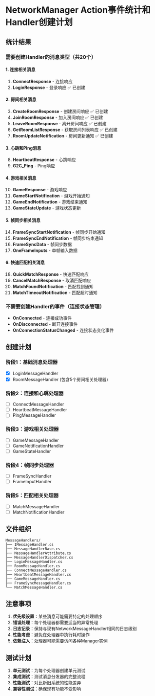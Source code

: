 # NetworkManager Action事件统计和Handler创建计划

## 统计结果

### 需要创建Handler的消息类型（共20个）

#### 1. 连接相关消息
1. **ConnectResponse** - 连接响应
2. **LoginResponse** - 登录响应 ✅ 已创建

#### 2. 房间相关消息
3. **CreateRoomResponse** - 创建房间响应 ✅ 已创建
4. **JoinRoomResponse** - 加入房间响应 ✅ 已创建
5. **LeaveRoomResponse** - 离开房间响应 ✅ 已创建
6. **GetRoomListResponse** - 获取房间列表响应 ✅ 已创建
7. **RoomUpdateNotification** - 房间更新通知 ✅ 已创建

#### 3. 心跳和Ping消息
8. **HeartbeatResponse** - 心跳响应
9. **G2C_Ping** - Ping响应

#### 4. 游戏相关消息
10. **GameResponse** - 游戏响应
11. **GameStartNotification** - 游戏开始通知
12. **GameEndNotification** - 游戏结束通知
13. **GameStateUpdate** - 游戏状态更新

#### 5. 帧同步相关消息
14. **FrameSyncStartNotification** - 帧同步开始通知
15. **FrameSyncEndNotification** - 帧同步结束通知
16. **FrameSyncData** - 帧同步数据
17. **OneFrameInputs** - 单帧输入数据

#### 6. 快速匹配相关消息
18. **QuickMatchResponse** - 快速匹配响应
19. **CancelMatchResponse** - 取消匹配响应
20. **MatchFoundNotification** - 匹配找到通知
21. **MatchTimeoutNotification** - 匹配超时通知

### 不需要创建Handler的事件（连接状态管理）
- **OnConnected** - 连接成功事件
- **OnDisconnected** - 断开连接事件
- **OnConnectionStatusChanged** - 连接状态变化事件

## 创建计划

### 阶段1：基础消息处理器
- [x] LoginMessageHandler
- [x] RoomMessageHandler (包含5个房间相关处理器)

### 阶段2：连接和心跳处理器
- [ ] ConnectMessageHandler
- [ ] HeartbeatMessageHandler
- [ ] PingMessageHandler

### 阶段3：游戏相关处理器
- [ ] GameMessageHandler
- [ ] GameNotificationHandler
- [ ] GameStateHandler

### 阶段4：帧同步处理器
- [ ] FrameSyncHandler
- [ ] FrameInputHandler

### 阶段5：匹配相关处理器
- [ ] MatchMessageHandler
- [ ] MatchNotificationHandler

## 文件组织

```
MessageHandlers/
├── IMessageHandler.cs
├── MessageHandlerBase.cs
├── MessageHandlerAttribute.cs
├── MessageHandlerDispatcher.cs
├── LoginMessageHandler.cs
├── RoomMessageHandler.cs
├── ConnectMessageHandler.cs
├── HeartbeatMessageHandler.cs
├── GameMessageHandler.cs
├── FrameSyncMessageHandler.cs
└── MatchMessageHandler.cs
```

## 注意事项

1. **优先级设置**：某些消息可能需要特定的处理顺序
2. **错误处理**：每个处理器都需要适当的异常处理
3. **日志记录**：保持与现有NetworkMessageHandler相同的日志级别
4. **性能考虑**：避免在处理器中执行耗时操作
5. **依赖注入**：处理器可能需要访问各种Manager实例

## 测试计划

1. **单元测试**：为每个处理器创建单元测试
2. **集成测试**：测试消息分发器的完整流程
3. **性能测试**：对比新旧系统的性能差异
4. **兼容性测试**：确保现有功能不受影响
